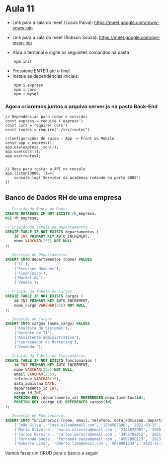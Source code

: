 # Aula 11
- Link para a sala do meet (Lucas Paiva): https://meet.google.com/mww-scww-oin
- Link para a sala do meet (Robson Souza): https://meet.google.com/qgr-myxo-jnu

- Abra o terminal e digite os seguintes comandos na pasta :
```
    npm init
```
- Pressione ENTER até o final.
- Instale as dependências iniciais:
```
    npm i express
    npm i cors
    npm i mysql
```
### Agora criaremos juntos o arquivo server.js na pasta Back-End
```
// Dependências para rodar o servidor
const express = require ('express')
const cors = require('cors')
const routes = require("./src/routes")

//Configurações de saída - App -> Front ou Mobile
const app = express();
app.use(express.json());
app.use(cors());
app.use(routes);


// Rota para testar a API no console
app.listen(3000, ()=>{
    console.log('Servidor da academia rodando na porta 3000')
})
``` 

## Banco de Dados RH de uma empresa

```sql
-- Criação do Banco de Dados
CREATE DATABASE IF NOT EXISTS rh_empresa;
USE rh_empresa;

-- Criação da Tabela de Departamentos
CREATE TABLE IF NOT EXISTS departamentos (
    id INT PRIMARY KEY AUTO_INCREMENT,
    nome VARCHAR(255) NOT NULL
);

-- Inserção de Departamentos
INSERT INTO departamentos (nome) VALUES 
    ('TI'),
    ('Recursos Humanos'),
    ('Financeiro'),
    ('Marketing'),
    ('Vendas');

-- Criação da Tabela de Cargos
CREATE TABLE IF NOT EXISTS cargos (
    id INT PRIMARY KEY AUTO_INCREMENT,
    nome_cargo VARCHAR(255) NOT NULL
);

-- Inserção de Cargos
INSERT INTO cargos (nome_cargo) VALUES 
    ('Analista de Sistemas'),
    ('Gerente de TI'),
    ('Assistente Administrativo'),
    ('Coordenador de Marketing'),
    ('Vendedor');

-- Criação da Tabela de Funcionários
CREATE TABLE IF NOT EXISTS funcionarios (
    id INT PRIMARY KEY AUTO_INCREMENT,
    nome VARCHAR(255) NOT NULL,
    email VARCHAR(255),
    telefone VARCHAR(15),
    data_admissao DATE,
    departamento_id INT,
    cargo_id INT,
    FOREIGN KEY (departamento_id) REFERENCES departamentos(id),
    FOREIGN KEY (cargo_id) REFERENCES cargos(id)
);

-- Inserção de Funcionários
INSERT INTO funcionarios (nome, email, telefone, data_admissao, departamento_id, cargo_id) VALUES
    ('João Silva', 'joao.silva@email.com', '1234567890', '2022-03-15', 1, 1), -- TI, Analista de Sistemas
    ('Maria Oliveira', 'maria.oliveira@email.com', '2345678901', '2020-06-01', 2, 3), -- RH, Assistente Administrativo
    ('Carlos Pereira', 'carlos.pereira@email.com', '3456789012', '2021-09-23', 3, 4), -- Financeiro, Coordenador de Marketing
    ('Fernanda Souza', 'fernanda.souza@email.com', '4567890123', '2023-01-10', 4, 2), -- Marketing, Gerente de TI
    ('Roberto Lima', 'roberto.lima@email.com', '5678901234', '2022-11-25', 5, 5); -- Vendas, Vendedor


```
Vamos fazer um CRUD para o banco a seguir 


